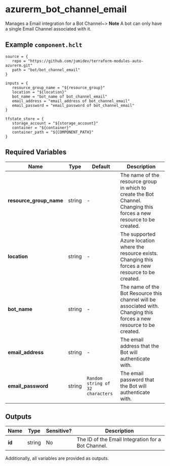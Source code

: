 # azurerm_bot_channel_email

Manages a Email integration for a Bot Channel~> **Note** A bot can only have a single Email Channel associated with it.

## Example `component.hclt`

```hcl
source = {
   repo = "https://github.com/jumidev/terraform-modules-auto-azurerm.git" 
   path = "bot/bot_channel_email" 
}

inputs = {
   resource_group_name = "${resource_group}" 
   location = "${location}" 
   bot_name = "bot_name of bot_channel_email" 
   email_address = "email_address of bot_channel_email" 
   email_password = "email_password of bot_channel_email" 
}

tfstate_store = {
   storage_account = "${storage_account}" 
   container = "${container}" 
   container_path = "${COMPONENT_PATH}" 
}

```

## Required Variables

| Name | Type |  Default  |  Description |
| ---- | --------- |  ----------- | ----------- |
| **resource_group_name** | string |  -  |  The name of the resource group in which to create the Bot Channel. Changing this forces a new resource to be created. | 
| **location** | string |  -  |  The supported Azure location where the resource exists. Changing this forces a new resource to be created. | 
| **bot_name** | string |  -  |  The name of the Bot Resource this channel will be associated with. Changing this forces a new resource to be created. | 
| **email_address** | string |  -  |  The email address that the Bot will authenticate with. | 
| **email_password** | string |  `Random string of 32 characters`  |  The email password that the Bot will authenticate with. | 



## Outputs

| Name | Type | Sensitive? | Description |
| ---- | ---- | --------- | --------- |
| **id** | string | No  | The ID of the Email Integration for a Bot Channel. | 

Additionally, all variables are provided as outputs.
